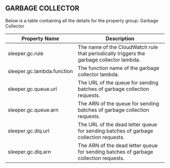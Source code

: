 ## GARBAGE COLLECTOR

Below is a table containing all the details for the property group: Garbage Collector

| Property Name              | Description                                                                              |
|----------------------------|------------------------------------------------------------------------------------------|
| sleeper.gc.rule            | The name of the CloudWatch rule that periodically triggers the garbage collector lambda. |
| sleeper.gc.lambda.function | The function name of the garbage collector lambda.                                       |
| sleeper.gc.queue.url       | The URL of the queue for sending batches of garbage collection requests.                 |
| sleeper.gc.queue.arn       | The ARN of the queue for sending batches of garbage collection requests.                 |
| sleeper.gc.dlq.url         | The URL of the dead letter queue for sending batches of garbage collection requests.     |
| sleeper.gc.dlq.arn         | The ARN of the dead letter queue for sending batches of garbage collection requests.     |
